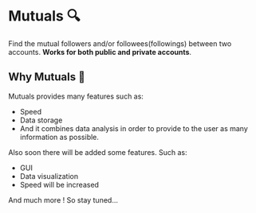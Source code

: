 # Mutuals 🔍
Find the mutual followers and/or followees(followings) between two accounts. **Works for both public and private accounts**.

## Why Mutuals 🧐

Mutuals provides many features such as: 
- Speed 
- Data storage 
- And it combines data analysis in order to provide to the user as many information as possible.

Also soon there will be added some features. Such as:
- GUI
- Data visualization
- Speed will be increased


And much more ! So stay tuned...
